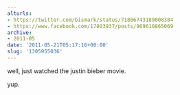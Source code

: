 ```yaml
---
alturls:
- https://twitter.com/bismark/status/71806743189008384
- https://www.facebook.com/17803937/posts/969610865069
archive:
- 2011-05
date: '2011-05-21T05:17:16+00:00'
slug: '1305955036'
---
```


well, just watched the justin bieber movie.

yup.

